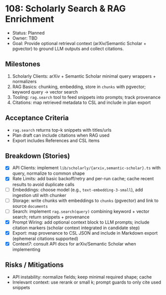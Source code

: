 # 108: Scholarly Search & RAG Enrichment

- Status: Planned
- Owner: TBD
- Goal: Provide optional retrieval context (arXiv/Semantic Scholar + pgvector) to ground LLM outputs and collect citations.

## Milestones
1) Scholarly Clients: arXiv + Semantic Scholar minimal query wrappers + normalizers
2) RAG Basics: chunking, embedding, store in `chunks` with pgvector; keyword query → vector search
3) Tooling: `rag.search` tool to feed snippets into prompts; track provenance
4) Citations: map retrieved metadata to CSL and include in plan export

## Acceptance Criteria
- `rag.search` returns top-k snippets with titles/urls
- Plan draft can include citations when RAG used
- Export includes References and CSL items

## Breakdown (Stories)
- [x] API Clients: implement `lib/scholarly/{arxiv,semantic-scholar}.ts` with query, normalize to common shape
- [x] Rate Limits: add basic backoff/retry and per-run cache; cache recent results to avoid duplicate calls
- [ ] Embeddings: choose model (e.g., `text-embedding-3-small`), add ingestion util with chunker
- [ ] Storage: write chunks with embeddings to `chunks` (pgvector) and link to source `documents`
- [ ] Search: implement `rag.search(query)` combining keyword + vector search; return snippets + provenance
- [x] Prompt Wiring: add optional context block to LLM prompts; include citation markers (scholar context integrated in candidate step)
- [x] Export: map provenance to CSL JSON and include in Markdown export (ephemeral citations supported)
- [x] Context7: consult API docs for arXiv/Semantic Scholar when implementing

## Risks / Mitigations
- API instability: normalize fields; keep minimal required shape; cache
- Irrelevant context: use rerank or small k; prompt guards to only cite used snippets
